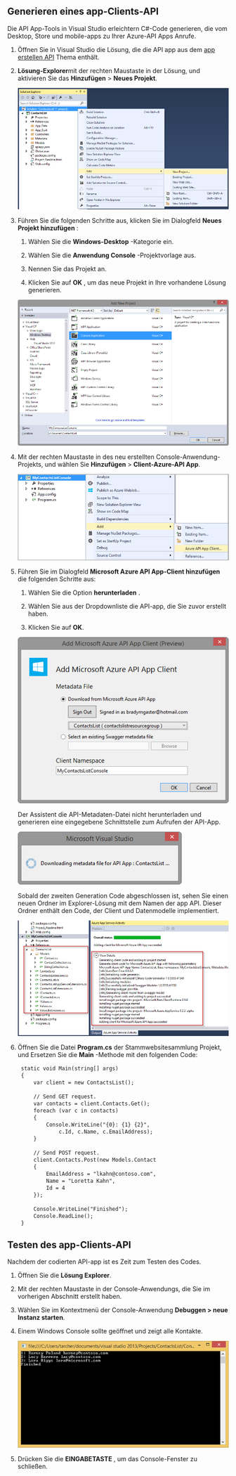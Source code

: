 ## <a name="generate-an-api-app-client"></a>Generieren eines app-Clients-API 

Die API App-Tools in Visual Studio erleichtern C#-Code generieren, die vom Desktop, Store und mobile-apps zu Ihrer Azure-API Apps Anrufe. 

1. Öffnen Sie in Visual Studio die Lösung, die die API app aus dem [app erstellen API](../articles/app-service-api/app-service-dotnet-create-api-app.md) Thema enthält. 

2. **Lösung-Explorer**mit der rechten Maustaste in der Lösung, und aktivieren Sie das **Hinzufügen** > **Neues Projekt**.

    ![Hinzufügen eines neuen Projekts](./media/app-service-dotnet-debug-api-app-gen-api-client/01-add-new-project-v3.png)

3. Führen Sie die folgenden Schritte aus, klicken Sie im Dialogfeld **Neues Projekt hinzufügen** :

    1. Wählen Sie die **Windows-Desktop** -Kategorie ein.
    
    2. Wählen Sie die **Anwendung Console** -Projektvorlage aus.
    
    3. Nennen Sie das Projekt an.
    
    4. Klicken Sie auf **OK** , um das neue Projekt in Ihre vorhandene Lösung generieren.
    
    ![Hinzufügen eines neuen Projekts](./media/app-service-dotnet-debug-api-app-gen-api-client/02-contact-list-console-project-v3.png)

4. Mit der rechten Maustaste in des neu erstellten Console-Anwendung-Projekts, und wählen Sie **Hinzufügen** > **Client-Azure-API App**. 

    ![Hinzufügen eines neuen Clients](./media/app-service-dotnet-debug-api-app-gen-api-client/03-add-azure-api-client-v3.png)
    
5. Führen Sie im Dialogfeld **Microsoft Azure API App-Client hinzufügen** die folgenden Schritte aus: 

    1. Wählen Sie die Option **herunterladen** . 
    
    2. Wählen Sie aus der Dropdownliste die API-app, die Sie zuvor erstellt haben. 
    
    3. Klicken Sie auf **OK**. 

    ![Bildschirm mit der zweiten Generation](./media/app-service-dotnet-debug-api-app-gen-api-client/04-select-the-api-v3.png)

    Der Assistent die API-Metadaten-Datei nicht herunterladen und generieren eine eingegebene Schnittstelle zum Aufrufen der API-App.

    ![Weiterhin der zweiten Generation](./media/app-service-dotnet-debug-api-app-gen-api-client/05-metadata-downloading-v3.png)

    Sobald der zweiten Generation Code abgeschlossen ist, sehen Sie einen neuen Ordner im Explorer-Lösung mit dem Namen der app API. Dieser Ordner enthält den Code, der Client und Datenmodelle implementiert. 

    ![Durchführen der zweiten Generation](./media/app-service-dotnet-debug-api-app-gen-api-client/06-code-gen-output-v3.png)

6. Öffnen Sie die Datei **Program.cs** der Stammwebsitesammlung Projekt, und Ersetzen Sie die **Main** -Methode mit den folgenden Code: 

        static void Main(string[] args)
        {
            var client = new ContactsList();
    
            // Send GET request.
            var contacts = client.Contacts.Get();
            foreach (var c in contacts)
            {
                Console.WriteLine("{0}: {1} {2}",
                    c.Id, c.Name, c.EmailAddress);
            }
    
            // Send POST request.
            client.Contacts.Post(new Models.Contact
            {
                EmailAddress = "lkahn@contoso.com",
                Name = "Loretta Kahn",
                Id = 4
            });
    
            Console.WriteLine("Finished");
            Console.ReadLine();
        }

## <a name="test-the-api-app-client"></a>Testen des app-Clients-API

Nachdem der codierten API-app ist es Zeit zum Testen des Codes.

1. Öffnen Sie die **Lösung Explorer**.

2. Mit der rechten Maustaste in der Console-Anwendungs, die Sie im vorherigen Abschnitt erstellt haben.

3. Wählen Sie im Kontextmenü der Console-Anwendung **Debuggen > neue Instanz starten**. 

4. Einem Windows Console sollte geöffnet und zeigt alle Kontakte. 

    ![Laufende Console-app](./media/app-service-dotnet-debug-api-app-gen-api-client/running-console-app.png)

5. Drücken Sie die **EINGABETASTE** , um das Console-Fenster zu schließen.          
